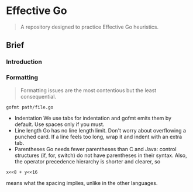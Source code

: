 # Effective Go

> A repository designed to practice Effective Go heuristics.

## Brief

### Introduction

### Formatting

> Formatting issues are the most contentious but the least consequential.

```bash
gofmt path/file.go
```


* Indentation
We use tabs for indentation and gofmt emits them by default. Use spaces only if you must.
* Line length
Go has no line length limit. Don't worry about overflowing a punched card. If a line feels too long, wrap it and indent with an extra tab.
* Parentheses
Go needs fewer parentheses than C and Java: control structures (if, for, switch) do not have parentheses in their syntax. Also, the operator precedence hierarchy is shorter and clearer, so
``` 
x<<8 + y<<16
```
means what the spacing implies, unlike in the other languages.